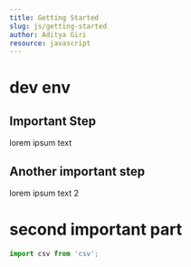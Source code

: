 ```yaml
---
title: Getting Started
slug: js/getting-started
author: Aditya Giri
resource: javascript
---
```


# dev env

## Important Step

lorem ipsum text

## Another important step

lorem ipsum text 2

# second important part

```js
import csv from 'csv';
```
